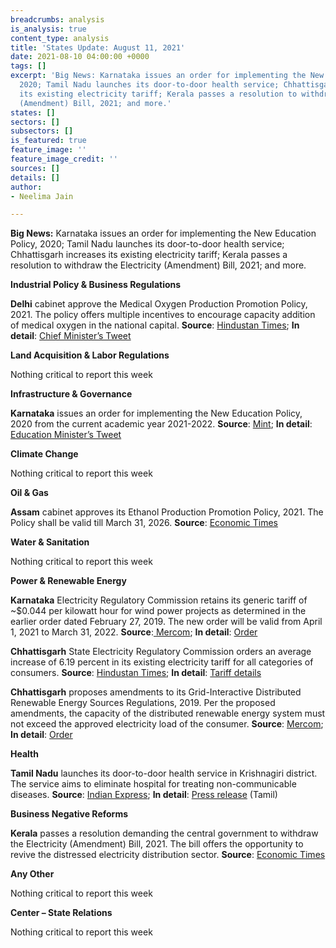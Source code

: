 ```yaml
---
breadcrumbs: analysis
is_analysis: true
content_type: analysis
title: 'States Update: August 11, 2021'
date: 2021-08-10 04:00:00 +0000
tags: []
excerpt: 'Big News: Karnataka issues an order for implementing the New Education Policy,
  2020; Tamil Nadu launches its door-to-door health service; Chhattisgarh increases
  its existing electricity tariff; Kerala passes a resolution to withdraw the Electricity
  (Amendment) Bill, 2021; and more.'
states: []
sectors: []
subsectors: []
is_featured: true
feature_image: ''
feature_image_credit: ''
sources: []
details: []
author:
- Neelima Jain

---
```

**Big News:** Karnataka issues an order for implementing the New Education Policy, 2020; Tamil Nadu launches its door-to-door health service; Chhattisgarh increases its existing electricity tariff; Kerala passes a resolution to withdraw the Electricity (Amendment) Bill, 2021; and more.

**Industrial Policy & Business Regulations**

**Delhi** cabinet approve the Medical Oxygen Production Promotion Policy, 2021. The policy offers multiple incentives to encourage capacity addition of medical oxygen in the national capital. **Source**: [Hindustan Times](https://www.hindustantimes.com/cities/others/covid19-delhi-cabinet-approves-policy-to-make-city-oxygen-selfreliant-101628015492187.html); **In detail**: [Chief Minister’s Tweet](https://twitter.com/ArvindKejriwal/status/1422459391064739842?s=20)

**Land Acquisition & Labor Regulations**

Nothing critical to report this week

**Infrastructure & Governance**

**Karnataka** issues an order for implementing the New Education Policy, 2020 from the current academic year 2021-2022. **Source**: [Mint](https://www.livemint.com/news/india/karnataka-becomes-first-state-to-issue-order-implementing-nep-2020-minister-11628380103297.html); **In detail**: [Education Minister’s Tweet](https://twitter.com/drashwathcn/status/1424730187715911685?s=20)

**Climate Change**

Nothing critical to report this week

**Oil & Gas**

**Assam** cabinet approves its Ethanol Production Promotion Policy, 2021. The Policy shall be valid till March 31, 2026. **Source**: [Economic Times](https://energy.economictimes.indiatimes.com/news/oil-and-gas/assam-government-approves-ethanol-production-promotion-policy/85088848)

**Water & Sanitation**

Nothing critical to report this week

**Power & Renewable Energy**

**Karnataka** Electricity Regulatory Commission retains its generic tariff of \~$0.044 per kilowatt hour for wind power projects as determined in the earlier order dated February 27, 2019. The new order will be valid from April 1, 2021 to March 31, 2022. **Source**:[ Mercom](https://mercomindia.com/karnataka-retains-generic-tariff-for-wind-projects/); **In detail**: [Order](https://karunadu.karnataka.gov.in/kerc/Documents/Determination%20of%20Generic%20Tariff%20for%20wind%20Power%20Project%20for%20FY%202020-21.pdf)

**Chhattisgarh** State Electricity Regulatory Commission orders an average increase of 6.19 percent in its existing electricity tariff for all categories of consumers. **Source**: [Hindustan Times](https://www.hindustantimes.com/cities/others/chhattisgarh-announces-6-19-hike-in-power-tariff-101628054619062.html); **In detail**: [Tariff details](http://www.cserc.gov.in/upload/upload_news/02-08-2021_16279086691.pdf)

**Chhattisgarh** proposes amendments to its Grid-Interactive Distributed Renewable Energy Sources Regulations, 2019. Per the proposed amendments, the capacity of the distributed renewable energy system must not exceed the approved electricity load of the consumer. **Source**: [Mercom](https://mercomindia.com/chhattisgarh-net-metering-distributed-renewable-systems-500-kw/); **In detail**: [Order](http://www.cserc.gov.in/upload/upload_news/05-08-2021_16281633561.pdf)

**Health**

**Tamil Nadu** launches its door-to-door health service in Krishnagiri district. The service aims to eliminate hospital for treating non-communicable diseases. **Source**: [Indian Express](https://indianexpress.com/article/cities/chennai/mk-stalin-launches-doorstep-healthcare-scheme-in-tamil-nadu-7439426/); **In detail**: [Press release](https://cms.tn.gov.in/sites/default/files/press_release/pr050821g.jpg) (Tamil)

**Business Negative Reforms**

**Kerala** passes a resolution demanding the central government to withdraw the Electricity (Amendment) Bill, 2021. The bill offers the opportunity to revive the distressed electricity distribution sector. **Source**: [Economic Times](https://energy.economictimes.indiatimes.com/news/power/kerala-assembly-passes-resolution-demanding-centre-to-withdraw-electricity-amendment-bill/85088624)

**Any Other**

Nothing critical to report this week

**Center – State Relations**

Nothing critical to report this week